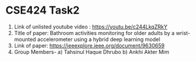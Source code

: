 # CSE424 Task2 #

1) Link of unlisted youtube video : https://youtu.be/c244LkqZRkY
2) Title of paper: Bathroom activities monitoring for older adults by a wrist-mounted accelerometer using a hybrid deep learning model
3) Link of paper: https://ieeexplore.ieee.org/document/9630659
4) Group Members- a) Tahsinul Haque Dhrubo 
                  b) Ankhi Akter Mim
